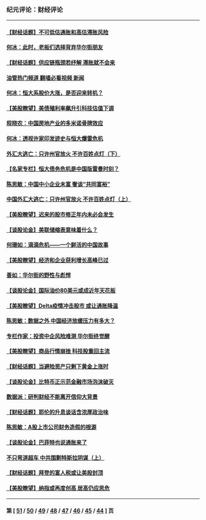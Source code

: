 ### 纪元评论：财经评论
---
#### [【财经话题】不可低估通胀和高估滞胀风险](../../pages/nsc1026/n13300505.md?10170330) 
#### [何冰：此时，老板们选择背弃华尔街朋友](../../pages/nsc1026/n13295291.md?10170330) 
#### [【财经话题】供应链瓶颈若纾解 滞胀就不会来](../../pages/nsc1026/n13286759.md?10170330) 
#### [油管热门频道 翻墙必看视频 新闻](ok?10170330)
#### [何冰：恒大系股价大涨，是否迎来转机？](../../pages/nsc1026/n13276822.md?10170330) 
#### [【美股瞭望】美债殖利率飙升引科技估值下调](../../pages/nsc1026/n13267775.md?10170330) 
#### [程晓农：中国房地产业的多米诺骨牌效应](../../pages/nsc1026/n13259673.md?10170330) 
#### [何冰：透视许家印发迹史与恒大爆雷危机](../../pages/nsc1026/n13253937.md?10170330) 
#### [外汇大逃亡：只许州官放火 不许百姓点灯（下）](../../pages/nsc1026/n13245748.md?10170330) 
#### [【名家专栏】恒大债务危机是中国版雷曼时刻？](../../pages/nsc1026/n13242613.md?10170330) 
#### [陈思敏：中国中小企业未富 奢谈“共同富裕”](../../pages/nsc1026/n13241213.md?10170330) 
#### [中国外汇大逃亡：只许州官放火 不许百姓点灯（上）](../../pages/nsc1026/n13228773.md?10170330) 
#### [【美股瞭望】迟来的股市修正年内未必会发生](../../pages/nsc1026/n13223100.md?10170330) 
#### [【谈股论金】美联储缩表意味着什么？](../../pages/nsc1026/n13174610.md?10170330) 
#### [何珊如：滴滴危机——一个鲜活的中国故事](../../pages/nsc1026/n13151962.md?10170330) 
#### [【美股瞭望】经济和企业获利增长高峰已过](../../pages/nsc1026/n13134466.md?10170330) 
#### [善如：华尔街的野性与彪悍](../../pages/nsc1026/n13112664.md?10170330) 
#### [【谈股论金】国际油价80美元或成近年天花板](../../pages/nsc1026/n13108524.md?10170330) 
#### [【美股瞭望】Delta疫情冲击股市 或让通胀降温](../../pages/nsc1026/n13100297.md?10170330) 
#### [陈思敏：数据之外 中国经济放缓压力有多大？](../../pages/nsc1026/n13085576.md?10170330) 
#### [专栏作家：投资中企风险难测 华尔街终觉醒](../../pages/nsc1026/n13079366.md?10170330) 
#### [【美股瞭望】商品行情崩挫 科技股重回主流](../../pages/nsc1026/n13029798.md?10170330) 
#### [【财经话题】当避险资产只剩下黄金上涨时](../../pages/nsc1026/n12975626.md?10170330) 
#### [【谈股论金】比特币正示范金融市场泡沫破灭](../../pages/nsc1026/n12961769.md?10170330) 
#### [数据派：研判财经不能离开信仰大背景](../../pages/nsc1026/n12932684.md?10170330) 
#### [【财经话题】耶伦的升息谈话含浓厚政治味](../../pages/nsc1026/n12927299.md?10170330) 
#### [陈思敏：A股上市公司财务造假的根源](../../pages/nsc1026/n11229323.md?10170330) 
#### [【谈股论金】巴菲特也说通胀来了](../../pages/nsc1026/n12922463.md?10170330) 
#### [不只弯道超车 中共围剿特斯拉阴谋（上）](../../pages/nsc1026/n12919595.md?10170330) 
#### [【财经话题】拜登的富人税或让美股封顶](../../pages/nsc1026/n12899125.md?10170330) 
#### [【美股瞭望】纳指或再度创高 居高仍应思危](../../pages/nsc1026/n12878350.md?10170330) 

---
#### 第 [ [51](./51.md?10170330) / [50](./50.md?10170330) / [49](./49.md?10170330) / [48](./48.md?10170330) / [47](./47.md?10170330) / [46](./46.md?10170330) / [45](./45.md?10170330) / [44](./44.md?10170330) ] 页
